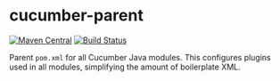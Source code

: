 # cucumber-parent

[![Maven Central](https://img.shields.io/maven-central/v/io.cucumber/cucumber-parent.svg?label=Maven%20Central)](https://search.maven.org/search?q=g:%22io.cucumber%22%20AND%20a:%22cucumber-parent%22)
[![Build Status](https://github.com/cucumber/cucumber-parent/actions/workflows/test-java.yml/badge.svg)](https://github.com/cucumber/cucumber-parent/actions/workflows/test-java.yml)

Parent `pom.xml` for all Cucumber Java modules. This configures plugins used
in all modules, simplifying the amount of boilerplate XML.
